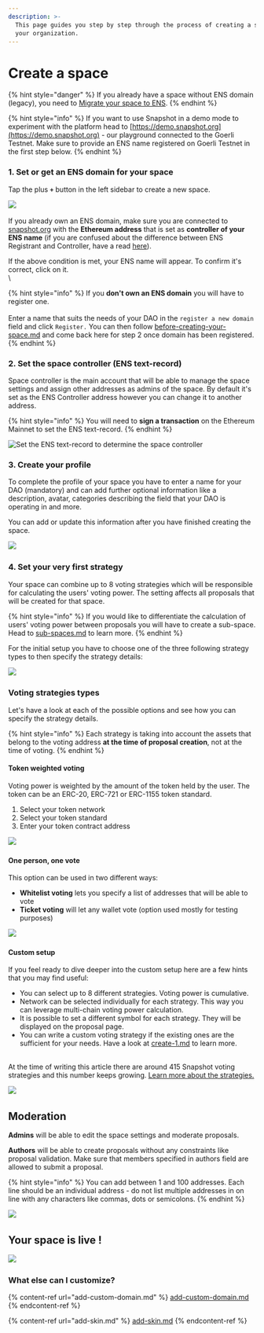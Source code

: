 ```yaml
---
description: >-
  This page guides you step by step through the process of creating a space for
  your organization.
---
```


# Create a space

{% hint style="danger" %}
If you already have a space without ENS domain (legacy), you need to [Migrate your space to ENS](https://docs.snapshot.page/spaces/migrate).
{% endhint %}

{% hint style="info" %}
If you want to use Snapshot in a demo mode to experiment with the platform head to [https://demo.snapshot.org](https://demo.snapshot.org) - our playground connected to the Goerli Testnet. Make sure to provide an ENS name registered on Goerli Testnet in the first step below.
{% endhint %}

### 1. Set or get an ENS domain for your space

Tap the plus **`+`** button in the left sidebar to create a new space.

![](<../.gitbook/assets/Capture d’écran 2022-08-11 à 12.30.46.png>)

If you already own an ENS domain, make sure you are connected to [snapshot.org](https://snapshot.org/#/setup) with the **Ethereum address** that is set as **controller of your ENS name** (if you are confused about the difference between ENS Registrant and Controller, have a read [here](https://docs.ens.domains/permanent-registrar-faq#what-is-the-registrant-and-controller-of-a-name)).&#x20;

If the above condition is met, your ENS name will appear. To confirm it's correct, click on it.\
\


{% hint style="info" %}
If you **don't own an ENS domain** you will have to register one. \
\
Enter a name that suits the needs of your DAO in the `register a new domain` field and click `Register.` You can then follow [before-creating-your-space.md](before-creating-your-space.md "mention") and come back here for step 2 once domain has been registered.
{% endhint %}

### 2. Set the space controller (ENS text-record)

Space controller is the main account that will be able to manage the space settings and assign other addresses as admins of the space. By default it's set as the ENS Controller address however you can change it to another address.&#x20;

{% hint style="info" %}
You will need to **sign a transaction** on the Ethereum Mainnet to set the ENS text-record.&#x20;
{% endhint %}

![Set the ENS text-record to determine the space controller](<../.gitbook/assets/Capture d’écran 2022-08-11 à 12.31.58.png>)

### 3. Create your profile

To complete the profile of your space you have to enter a name for your DAO (mandatory) and can add further optional information like a description, avatar, categories describing the field that your DAO is operating in and more.&#x20;

You can add or update this information after you have finished creating the space.

![](<../.gitbook/assets/Capture d’écran 2022-08-11 à 12.53.39.png>)

### **4. Set your very first strategy**

Your space can combine up to 8 voting strategies which will be responsible for calculating the users' voting power. The setting affects all proposals that will be created for that space.&#x20;

{% hint style="info" %}
If you would like to differentiate the calculation of users' voting power between proposals you will have to create a sub-space. Head to [sub-spaces.md](sub-spaces.md "mention") to learn more.
{% endhint %}

For the initial setup you have to choose one of the three following strategy types to then specify the strategy details:

![](<../.gitbook/assets/Capture d’écran 2022-08-11 à 12.33.32.png>)

### Voting strategies types&#x20;

Let's have a look at each of the possible options and see how you can specify the strategy details.

{% hint style="info" %}
Each strategy is taking into account the assets that belong to the voting address **at the time of proposal creation**, not at the time of voting.
{% endhint %}

#### Token weighted voting

Voting power is weighted by the amount of the token held by the user. The token can be an ERC-20, ERC-721 or ERC-1155 token standard.

1. Select your token network
2. Select your token standard
3. Enter your token contract address

![](<../.gitbook/assets/Capture d’écran 2022-08-11 à 12.37.27.png>)

#### One person, one vote

This option can be used in two different ways:

* **Whitelist voting** lets you specify a list of addresses that will be able to vote
* **Ticket voting** will let any wallet vote (option used mostly for testing purposes)

![](<../.gitbook/assets/Capture d’écran 2022-08-11 à 13.24.40.png>)

#### Custom setup

If you feel ready to dive deeper into the custom setup here are a few hints that you may find useful:

* You can select up to 8 different strategies. Voting power is cumulative.
* Network can be selected individually for each strategy. This way you can leverage multi-chain voting power calculation.
* It is possible to set a different symbol for each strategy. They will be displayed on the proposal page.
* You can write a custom voting strategy if the existing ones are the sufficient for your needs. Have a look at [create-1.md](../guides/create-1.md "mention") to learn more.

\
At the time of writing this article there are around 415 Snapshot voting strategies and this number keeps growing. [Learn more about the strategies. ](../strategies/what-is-a-strategy.md)

![](<../.gitbook/assets/Capture d’écran 2022-08-11 à 13.25.04.png>)

## Moderation

**Admins** will be able to edit the space settings and moderate proposals.&#x20;

**Authors** will be able to create proposals without any constraints like proposal validation. Make sure that members specified in authors field are allowed to submit a proposal.

{% hint style="info" %}
You can add between 1 and 100 addresses. Each line should be an individual address - do not list multiple addresses in on line with any characters like commas, dots or semicolons.
{% endhint %}

![](<../.gitbook/assets/Capture d’écran 2022-08-12 à 13.53.21.png>)

## Your space is live !

![](<../.gitbook/assets/Capture d’écran 2022-08-12 à 13.53.39.png>)

### What else can I customize?

{% content-ref url="add-custom-domain.md" %}
[add-custom-domain.md](add-custom-domain.md)
{% endcontent-ref %}

{% content-ref url="add-skin.md" %}
[add-skin.md](add-skin.md)
{% endcontent-ref %}
